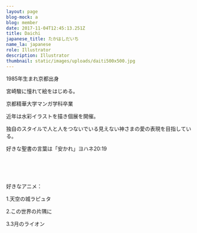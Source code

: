 ```yaml
---
layout: page
blog-mock: a
blog: member
date: 2017-11-04T12:45:13.251Z
title: Daichi
japanese_title: たかはしだいち
name_la: japanese
role: Illustrator
description: Illustrator
thumbnail: static/images/uploads/daiti500x500.jpg
---
```

1985年生まれ京都出身

宮崎駿に憧れて絵をはじめる。

京都精華大学マンガ学科卒業

近年は水彩イラストを描き個展を開催。

独自のスタイルで人と人をつないでいる見えない神さまの愛の表現を目指している。

好きな聖書の言葉は「安かれ」ヨハネ20:19



　

　

好きなアニメ：

1.天空の城ラピュタ

2.この世界の片隅に

3.3月のライオン
